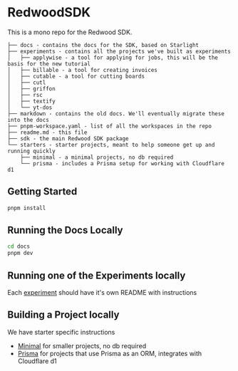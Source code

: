 # RedwoodSDK

This is a mono repo for the Redwood SDK.

```
├── docs - contains the docs for the SDK, based on Starlight
├── experiments - contains all the projects we've built as experiments
│   ├── applywise - a tool for applying for jobs, this will be the basis for the new tutorial
│   ├── billable - a tool for creating invoices
│   ├── cutable - a tool for cutting boards
│   ├── cutl
│   ├── griffon
│   ├── rsc
│   ├── textify
│   └── yt-dos
├── markdown - contains the old docs. We'll eventually migrate these into the docs
├── pnpm-workspace.yaml - list of all the workspaces in the repo
├── readme.md - this file
├── sdk - the main Redwood SDK package
└── starters - starter projects, meant to help someone get up and running quickly
    ├── minimal - a minimal projects, no db required
    └── prisma - includes a Prisma setup for working with Cloudflare d1
```

## Getting Started

```bash
pnpm install
```

## Running the Docs Locally

```bash
cd docs
pnpm dev
```

## Running one of the Experiments locally

Each [experiment](./experiments/) should have it's own README with instructions

## Building a Project locally

We have starter specific instructions

- [Minimal](./starters/minimal/README.md) for smaller projects, no db required
- [Prisma](./starters/prisma/README.md) for projects that use Prisma as an ORM, integrates with Cloudflare d1
